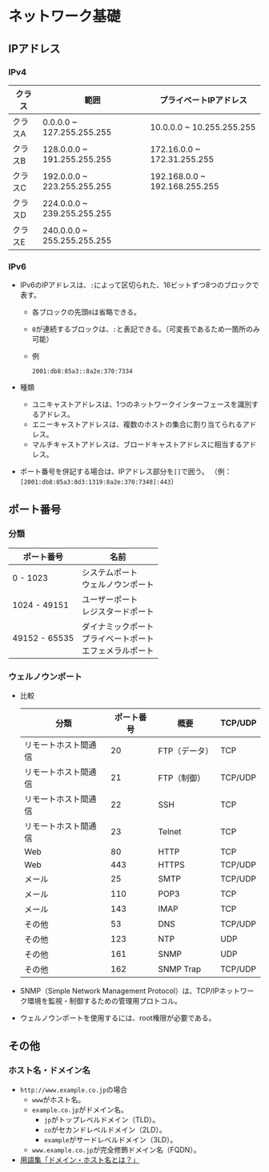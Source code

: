 # ネットワーク基礎

## IPアドレス

### IPv4

| クラス  | 範囲                        | プライベートIPアドレス        |
| ------- | --------------------------- | ----------------------------- |
| クラスA | 0.0.0.0 ~ 127.255.255.255   | 10.0.0.0 ~ 10.255.255.255     |
| クラスB | 128.0.0.0 ~ 191.255.255.255 | 172.16.0.0 ~ 172.31.255.255   |
| クラスC | 192.0.0.0 ~ 223.255.255.255 | 192.168.0.0 ~ 192.168.255.255 |
| クラスD | 224.0.0.0 ~ 239.255.255.255 |                               |
| クラスE | 240.0.0.0 ~ 255.255.255.255 |                               |

### IPv6

- IPv6のIPアドレスは、`:`によって区切られた、16ビットずつ8つのブロックで表す。

  - 各ブロックの先頭`0`は省略できる。
  - `0`が連続するブロックは、`:`と表記できる。（可変長であるため一箇所のみ可能）
  - 例

    ```text
    2001:db8:85a3::8a2e:370:7334
    ```

- 種類
  - ユニキャストアドレスは、1つのネットワークインターフェースを識別するアドレス。
  - エニーキャストアドレスは、複数のホストの集合に割り当てられるアドレス。
  - マルチキャストアドレスは、ブロードキャストアドレスに相当するアドレス。

- ポート番号を併記する場合は、IPアドレス部分を`[]`で囲う。
  （例：`[2001:db8:85a3:8d3:1319:8a2e:370:7348]:443`）

## ポート番号

### 分類

| ポート番号    | 名前                                                         |
| ------------- | ------------------------------------------------------------ |
| 0 - 1023      | システムポート<br />ウェルノウンポート                       |
| 1024 - 49151  | ユーザーポート<br />レジスタードポート                       |
| 49152 - 65535 | ダイナミックポート<br />プライベートポート<br />エフェメラルポート |

### ウェルノウンポート

- 比較

  |分類| ポート番号    | 概要                                       |TCP/UDP|
  | ------------- | ------------- | ------------------------------------------ |---|
  |リモートホスト間通信| 20            | FTP（データ）                              |TCP|
  |リモートホスト間通信| 21            | FTP（制御）                                |TCP/UDP|
  |リモートホスト間通信| 22            | SSH                                        |TCP|
  |リモートホスト間通信| 23            | Telnet                                     |TCP|
  |Web| 80            | HTTP                                       |TCP|
  |Web| 443           | HTTPS                                 |TCP/UDP|
  |メール| 25            | SMTP                                       |TCP/UDP|
  |メール| 110           | POP3                                       |TCP|
  |メール| 143 | IMAP |TCP|
  |その他| 53            | DNS                                        |TCP/UDP|
  |その他| 123 | NTP |UDP|
  |その他| 161 | SNMP |UDP|
  |その他| 162 | SNMP Trap |TCP/UDP|

- SNMP（Simple Network Management Protocol）は、TCP/IPネットワーク環境を監視・制御するための管理用プロトコル。
- ウェルノウンポートを使用するには、root権限が必要である。

## その他

### ホスト名・ドメイン名

- `http://www.example.co.jp`の場合
  - `www`がホスト名。
  - `example.co.jp`がドメイン名。
    - `jp`がトップレベルドメイン（TLD）。
    - `co`がセカンドレベルドメイン（2LD）。
    - `example`がサードレベルドメイン（3LD）。
  - `www.example.co.jp`が完全修飾ドメイン名（FQDN）。
- [用語集「ドメイン・ホスト名とは？」](https://www.cman.jp/network/term/domain/)
